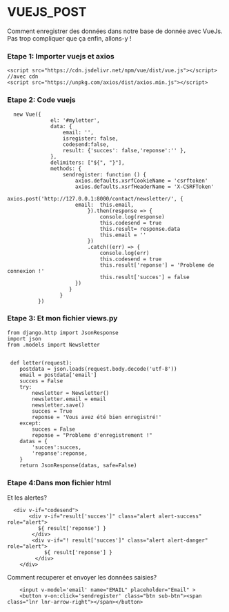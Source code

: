 # VUEJS_POST

Comment enregistrer des données dans notre base de donnée avec  VueJs.
Pas trop compliquer que ça enfin, allons-y !

### Etape 1: Importer vuejs et axios

    <script src="https://cdn.jsdelivr.net/npm/vue/dist/vue.js"></script> //avec cdn
    <script src="https://unpkg.com/axios/dist/axios.min.js"></script>

### Etape 2: Code vuejs

      new Vue({
                  el: '#myletter',
                  data: {
                      email: '',
                      isregister: false,
                      codesend:false,
                      result: {'succes': false,'reponse':'' },
                  },
                  delimiters: ["${", "}"],
                  methods: {
                      sendregister: function () {
                          axios.defaults.xsrfCookieName = 'csrftoken'
                          axios.defaults.xsrfHeaderName = 'X-CSRFToken'
                          axios.post('http://127.0.0.1:8000/contact/newsletter/', {
                          email:  this.email,
                              }).then(response => {
                                  console.log(response)
                                  this.codesend = true
                                  this.result= response.data
                                  this.email = ''  
                              })
                              .catch((err) => {
                                  console.log(err)
                                  this.codesend = true
                                  this.result['reponse'] = 'Probleme de connexion !'
                                  this.result['succes'] = false      
                          })
                        }
                     }
              })
              
 ### Etape 3: Et mon fichier views.py
    
    from django.http import JsonResponse
    import json
    from .models import Newsletter
  
 
     def letter(request):
        postdata = json.loads(request.body.decode('utf-8'))
        email = postdata['email']
        succes = False
        try:
            newsletter = Newsletter()
            newsletter.email = email
            newsletter.save()
            succes = True
            reponse = 'Vous avez été bien enregistré!'
        except:
            succes = False
            reponse = "Probleme d'enregistrement !"
        datas = {
            'succes':succes,
            'reponse':reponse,
        }
        return JsonResponse(datas, safe=False)
        
  ### Etape 4:Dans mon fichier html
  
  Et les alertes?
  
      <div v-if="codesend">
           <div v-if="result['succes']" class="alert alert-success" role="alert">
              ${ result['reponse'] }
            </div>
            <div v-if="! result['succes']" class="alert alert-danger" role="alert">
                ${ result['reponse'] }
             </div>
        </div>
        
   Comment recuperer et envoyer les données saisies?
								
		<input v-model='email' name="EMAIL" placeholder="Email" >
		<button v-on:click='sendregister' class="btn sub-btn"><span class="lnr lnr-arrow-right"></span></button>
								
  
  

    


